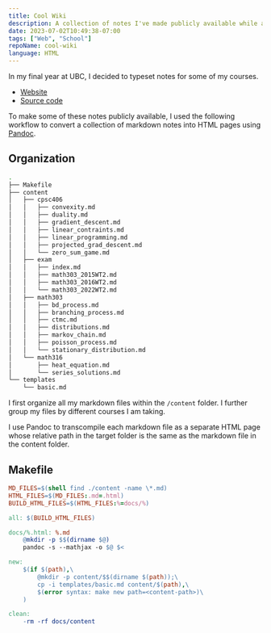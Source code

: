 ```yaml
---
title: Cool Wiki
description: A collection of notes I've made publicly available while attending courses at UBC.
date: 2023-07-02T10:49:38-07:00
tags: ["Web", "School"]
repoName: cool-wiki
language: HTML
---
```


In my final year at UBC, I decided to typeset notes for some of my courses.

- [Website](https://wiki.joeyshi.xyz)
- [Source code](https://github.com/joeyshi12/cool-wiki)

To make some of these notes publicly available,
I used the following workflow to convert a collection of markdown
notes into HTML pages using [Pandoc](https://pandoc.org/index.html).

## Organization

```sh
.
├── Makefile
├── content
│   ├── cpsc406
│   │   ├── convexity.md
│   │   ├── duality.md
│   │   ├── gradient_descent.md
│   │   ├── linear_contraints.md
│   │   ├── linear_programming.md
│   │   ├── projected_grad_descent.md
│   │   └── zero_sum_game.md
│   ├── exam
│   │   ├── index.md
│   │   ├── math303_2015WT2.md
│   │   ├── math303_2016WT2.md
│   │   └── math303_2022WT2.md
│   ├── math303
│   │   ├── bd_process.md
│   │   ├── branching_process.md
│   │   ├── ctmc.md
│   │   ├── distributions.md
│   │   ├── markov_chain.md
│   │   ├── poisson_process.md
│   │   └── stationary_distribution.md
│   └── math316
│       ├── heat_equation.md
│       └── series_solutions.md
└── templates
    └── basic.md
```

I first organize all my markdown files within the `/content` folder.
I further group my files by different courses I am taking.

I use Pandoc to transcompile each markdown file as a separate HTML page
whose relative path in the target folder is the same as the markdown file in the content folder.

## Makefile

```makefile
MD_FILES=$(shell find ./content -name \*.md)
HTML_FILES=$(MD_FILES:.md=.html)
BUILD_HTML_FILES=$(HTML_FILES:%=docs/%)

all: $(BUILD_HTML_FILES)

docs/%.html: %.md
	@mkdir -p $$(dirname $@)
	pandoc -s --mathjax -o $@ $<

new:
	$(if $(path),\
		@mkdir -p content/$$(dirname $(path));\
		cp -i templates/basic.md content/$(path),\
		$(error syntax: make new path=<content-path>)\
	)

clean:
	-rm -rf docs/content
```
